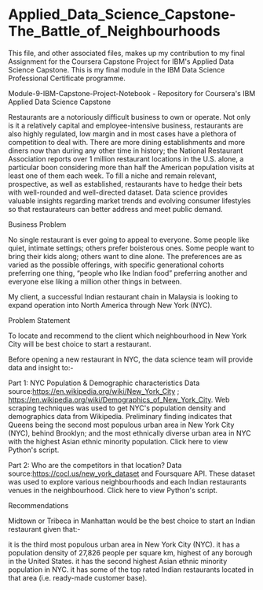 # Applied_Data_Science_Capstone-The_Battle_of_Neighbourhoods
This file, and other associated files, makes up my contribution to my final Assignment for the Coursera Capstone Project for IBM's Applied Data Science Capstone. This is my final module in the IBM Data Science Professional Certificate programme.

Module-9-IBM-Capstone-Project-Notebook - Repository for Coursera's IBM Applied Data Science Capstone

Restaurants are a notoriously difficult business to own or operate. Not only is it a relatively capital and employee-intensive business, restaurants are also highly regulated, low margin and in most cases have a plethora of competition to deal with. There are more dining establishments and more diners now than during any other time in history; the National Restaurant Association reports over 1 million restaurant locations in the U.S. alone, a particular boon considering more than half the American population visits at least one of them each week. To fill a niche and remain relevant, prospective, as well as established, restaurants have to hedge their bets with well-rounded and well-directed dataset. Data science provides valuable insights regarding market trends and evolving consumer lifestyles so that restaurateurs can better address and meet public demand.

Business Problem

No single restaurant is ever going to appeal to everyone. Some people like quiet, intimate settings; others prefer boisterous ones. Some people want to bring their kids along; others want to dine alone. The preferences are as varied as the possible offerings, with specific generational cohorts preferring one thing, “people who like Indian food” preferring another and everyone else liking a million other things in between.

My client, a successful Indian restaurant chain in Malaysia is looking to expand operation into North America through New York (NYC).

Problem Statement

To locate and recommend to the client which neighbourhood in New York City will be best choice to start a restaurant.

Before opening a new restaurant in NYC, the data science team will provide data and insight to:-

Part 1: NYC Population & Demographic characteristics
Data source:https://en.wikipedia.org/wiki/New_York_City ; https://en.wikipedia.org/wiki/Demographics_of_New_York_City. Web scraping techniques was used to get NYC's population density and demographics data from Wikipedia. Preliminary finding indicates that Queens being the second most populous urban area in New York City (NYC), behind Brooklyn; and the most ethnically diverse urban area in NYC with the highest Asian ethnic minority population. Click here to view Python's script.

Part 2: Who are the competitors in that location?
Data source:https://cocl.us/new_york_dataset and Foursquare API. These dataset was used to explore various neighbourhoods and each Indian restaurants venues in the neighbourhood. Click here to view Python's script.

Recommendations

Midtown or Tribeca in Manhattan would be the best choice to start an Indian restaurant given that:-

it is the third most populous urban area in New York City (NYC).
it has a population density of 27,826 people per square km, highest of any borough in the United States.
it has the second highest Asian ethnic minority population in NYC.
it has some of the top rated Indian restaurants located in that area (i.e. ready-made customer base).
